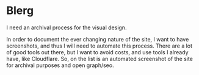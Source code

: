 # Blerg

I need an archival process for the visual design.

<!--more-->

In order to document the ever changing nature of the site, I want to have screenshots, and thus I will need to automate this process.
There are a lot of good tools out there, but I want to avoid costs, and use tools I already have, like Cloudflare. So, on the list is an automated screenshot of the site for archival purposes and open graph/seo.
